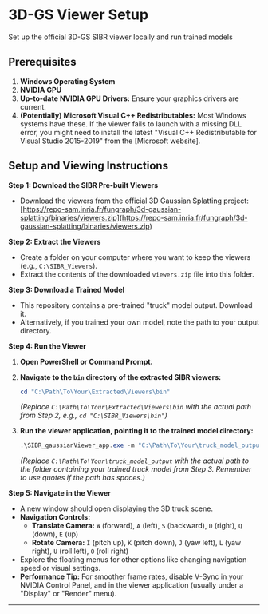 # 3D-GS Viewer Setup
Set up the official 3D-GS SIBR viewer locally and run trained models 

## Prerequisites

1.  **Windows Operating System**
2.  **NVIDIA GPU**
3.  **Up-to-date NVIDIA GPU Drivers:** Ensure your graphics drivers are current. 
4.  **(Potentially) Microsoft Visual C++ Redistributables:** Most Windows systems have these. If the viewer fails to launch with a missing DLL error, you might need to install the latest "Visual C++ Redistributable for Visual Studio 2015-2019" from the [Microsoft website].
## Setup and Viewing Instructions

**Step 1: Download the SIBR Pre-built Viewers**

*   Download the viewers from the official 3D Gaussian Splatting project:
    [https://repo-sam.inria.fr/fungraph/3d-gaussian-splatting/binaries/viewers.zip](https://repo-sam.inria.fr/fungraph/3d-gaussian-splatting/binaries/viewers.zip)

**Step 2: Extract the Viewers**

*   Create a folder on your computer where you want to keep the viewers (e.g., `C:\SIBR_Viewers`).
*   Extract the contents of the downloaded `viewers.zip` file into this folder.
  
**Step 3: Download a Trained Model**

*   This repository contains a pre-trained "truck" model output. Download it.
*   Alternatively, if you trained your own model, note the path to your output directory.

**Step 4: Run the Viewer**

1.  **Open PowerShell or Command Prompt.**
2.  **Navigate to the `bin` directory of the extracted SIBR viewers:**
    ```powershell
    cd "C:\Path\To\Your\Extracted\Viewers\bin"
    ```
    *(Replace `C:\Path\To\Your\Extracted\Viewers\bin` with the actual path from Step 2, e.g., `cd "C:\SIBR_Viewers\bin"`)*

3.  **Run the viewer application, pointing it to the trained model directory:**
    ```powershell
    .\SIBR_gaussianViewer_app.exe -m "C:\Path\To\Your\truck_model_output"
    ```
    *(Replace `C:\Path\To\Your\truck_model_output` with the actual path to the folder containing your trained truck model from Step 3. Remember to use quotes if the path has spaces.)*

**Step 5: Navigate in the Viewer**

*   A new window should open displaying the 3D truck scene.
*   **Navigation Controls:**
    *   **Translate Camera:** `W` (forward), `A` (left), `S` (backward), `D` (right), `Q` (down), `E` (up)
    *   **Rotate Camera:** `I` (pitch up), `K` (pitch down), `J` (yaw left), `L` (yaw right), `U` (roll left), `O` (roll right)
*   Explore the floating menus for other options like changing navigation speed or visual settings.
*   **Performance Tip:** For smoother frame rates, disable V-Sync in your NVIDIA Control Panel, and in the viewer application (usually under a "Display" or "Render" menu).

---
